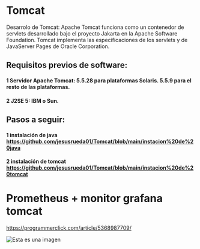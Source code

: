 # Tomcat
Desarrolo de Tomcat:
Apache Tomcat funciona como un contenedor de servlets desarrollado bajo el proyecto Jakarta en la Apache Software Foundation. Tomcat implementa las especificaciones de los servlets y de JavaServer Pages de Oracle Corporation.

## Requisitos previos de software:
####  1  Servidor Apache Tomcat: 5.5.28 para plataformas Solaris. 5.5.9 para el resto de las plataformas.
####  2  J2SE 5: IBM o Sun.
## Pasos a seguir:
#### 1 instalación de java https://github.com/jesusrueda01/Tomcat/blob/main/instacion%20de%20java
#### 2 instalación de tomcat https://github.com/jesusrueda01/Tomcat/blob/main/instacion%20de%20tomcat


# Prometheus + monitor grafana tomcat
https://programmerclick.com/article/5368987709/

![Esta es una imagen](https://myoctocat.com/assets/images/base-octocat.svg)
